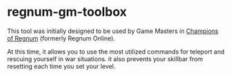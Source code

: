 # regnum-gm-toolbox

This tool was initially designed to be used by Game Masters in [Champions of Regnum](https://www.championsofregnum.com/) (formerly Regnum Online).

At this time, it allows you to use the most utilized commands for teleport and rescuing yourself in war situations. it also prevents your skillbar from resetting each time you set your level.
